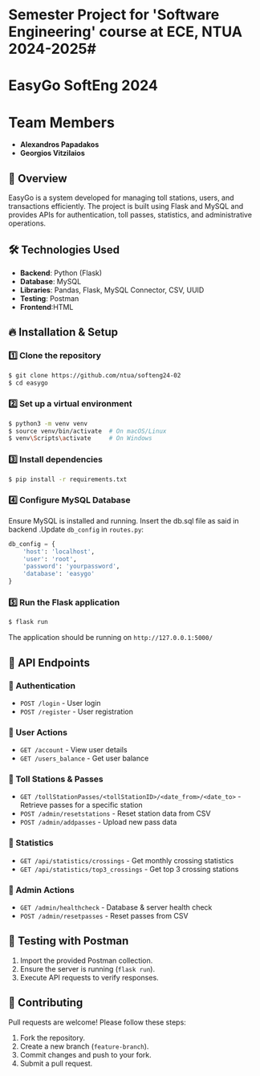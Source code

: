 # Semester Project for 'Software Engineering' course at ECE, NTUA 2024-2025#
# EasyGo SoftEng 2024

# Team Members
- **Alexandros Papadakos**
- **Georgios Vitzilaios**

## 🚀 Overview
EasyGo is a  system developed for managing toll stations, users, and transactions efficiently. The project is built using Flask and MySQL and provides APIs for authentication, toll passes, statistics, and administrative operations.


## 🛠️ Technologies Used
- **Backend**: Python (Flask)
- **Database**: MySQL
- **Libraries**: Pandas, Flask, MySQL Connector, CSV, UUID
- **Testing**: Postman
- **Frontend**:HTML

## 🔥 Installation & Setup
### 1️⃣ Clone the repository
```sh
$ git clone https://github.com/ntua/softeng24-02
$ cd easygo
```

### 2️⃣ Set up a virtual environment
```sh
$ python3 -m venv venv
$ source venv/bin/activate  # On macOS/Linux
$ venv\Scripts\activate     # On Windows
```

### 3️⃣ Install dependencies
```sh
$ pip install -r requirements.txt
```

### 4️⃣ Configure MySQL Database

Ensure MySQL is installed and running. Insert the db.sql file as said in backend .Update `db_config` in `routes.py`:
```python
db_config = {
    'host': 'localhost',
    'user': 'root',
    'password': 'yourpassword',
    'database': 'easygo'
}
```

### 5️⃣ Run the Flask application
```sh
$ flask run
```
The application should be running on `http://127.0.0.1:5000/`

## 🔑 API Endpoints
### 🔹 Authentication
- `POST /login` - User login
- `POST /register` - User registration

### 🔹 User Actions
- `GET /account` - View user details
- `GET /users_balance` - Get user balance

### 🔹 Toll Stations & Passes
- `GET /tollStationPasses/<tollStationID>/<date_from>/<date_to>` - Retrieve passes for a specific station
- `POST /admin/resetstations` - Reset station data from CSV
- `POST /admin/addpasses` - Upload new pass data

### 🔹 Statistics
- `GET /api/statistics/crossings` - Get monthly crossing statistics
- `GET /api/statistics/top3_crossings` - Get top 3 crossing stations

### 🔹 Admin Actions
- `GET /admin/healthcheck` - Database & server health check
- `POST /admin/resetpasses` - Reset passes from CSV

## 🧪 Testing with Postman
1. Import the provided Postman collection.
2. Ensure the server is running (`flask run`).
3. Execute API requests to verify responses.

## 🤝 Contributing
Pull requests are welcome! Please follow these steps:
1. Fork the repository.
2. Create a new branch (`feature-branch`).
3. Commit changes and push to your fork.
4. Submit a pull request.



